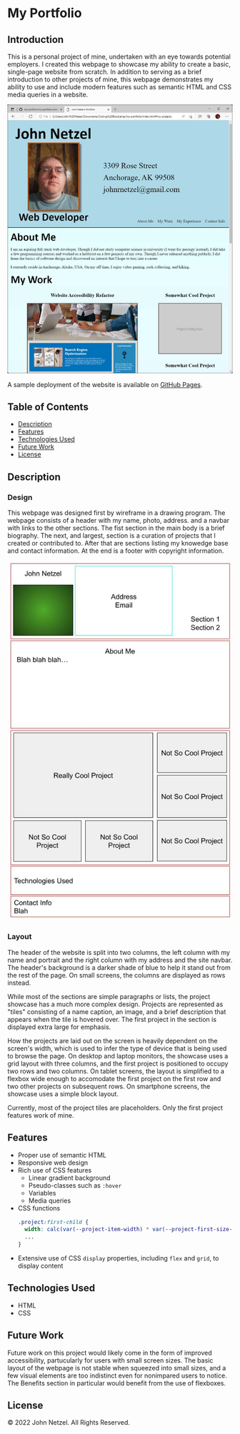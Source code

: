 # My Portfolio

## Introduction 

This is a personal project of mine, undertaken with an eye towards potential employers. I created this webpage to showcase my ability to create a basic, single-page website from scratch. In addition to serving as a brief introduction to other projects of mine, this webpage demonstrates my ability to use and include modern features such as semantic HTML and CSS media queries in a website.

![Screenshot of final product.](https://github.com/CommieDog/my-portfolio/blob/main/assets/images/readme/my-portfolio-website-screenshot.jpg)

A sample deployment of the website is available on [GitHub Pages](https://commiedog.github.io/my-portfolio/).


## Table of Contents

* [Description](#description)
* [Features](#features)
* [Technologies Used](#technologies-used)
* [Future Work](#future-work)
* [License](#license)


## Description

### Design

This webpage was designed first by wireframe in a drawing program. The webpage consists of a header with my name, photo, address. and a navbar with links to the other sections. The fist section in the main body is a brief biography. The next, and largest, section is a curation of projects that I created or contributed to. After that are sections listing my knowedge base and contact information. At the end is a footer with copyright information.

![Screenshot of page wireframe.](https://github.com/CommieDog/my-portfolio/blob/main/assets/images/readme/my-portfolio-wireframe.jpg)

### Layout

The header of the website is split into two columns, the left column with my name and portrait and the right column with my address and the site navbar. The header's background is a darker shade of blue to help it stand out from the rest of the page. On small screens, the columns are displayed as rows instead.

While most of the sections are simple paragraphs or lists, the project showcase has a much more complex design. Projects are represented as "tiles" consisting of a name caption, an image, and a brief description that appears when the tile is hovered over. The first project in the section is displayed extra large for emphasis.

How the projects are laid out on the screen is heavily dependent on the screen's width, which is used to infer the type of device that is being used to browse the page. On desktop and laptop monitors, the showcase uses a grid layout with three columns, and the first project is positioned to occupy two rows and two columns. On tablet screens, the layout is simplified to a flexbox wide enough to accomodate the first project on the first row and two other projects on subsequent rows. On smartphone screens, the showcase uses a simple block layout.

Currently, most of the project tiles are placeholders. Only the first project features work of mine.

## Features

* Proper use of semantic HTML
* Responsive web design
* Rich use of CSS features
  * Linear gradient background
  * Pseudo-classes such as `:hover`
  * Variables
  * Media queries
* CSS functions
    ```CSS
    .project:first-child {
      width: calc(var(--project-item-width) * var(--project-first-size-mult));
      ...
    }
* Extensive use of CSS `display` properties, including `flex` and `grid`, to display content


## Technologies Used

* HTML
* CSS


## Future Work

Future work on this project would likely come in the form of improved accessibility, partucularly for users with small screen sizes. The basic layout of the webpage is not stable when squeezed into small sizes, and a few visual elements are too indistinct even for nonimpared users to notice. The Benefits section in particular would benefit from the use of flexboxes.


## License

© 2022 John Netzel. All Rights Reserved.
